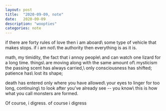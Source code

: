 ```yaml
---
layout: post
title:  "2020-09-09, note"
date:   2020-09-09
description: "woopties"
categories: note
---
```

if there are forty rules of love then i am aboard\\
some type of vehicle that makes stops. if i am not\\
the authority then everything is as it is.

math, my timidity, the fact that i annoy people\\
and can watch one lizard for a long time. things\\
are moving along with the same amount of\\
mysticism the passing scent has always carried,\\
only consciousness has shifted; patience has\\
lost its shape;

death has entered only where you have allowed\\
your eyes to linger for too long, continuing\\
to look after you've already see -- you know\\
this is how what you call monsters are formed.

Of course, i digress. of course i digress
